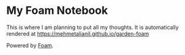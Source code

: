 # My Foam Notebook 

This is where I am planning to put all my thoughts. 
It is automatically rendered at https://mehmetalianil.github.io/garden-foam

Powered by [Foam](https://foambubble.github.io/foam/).